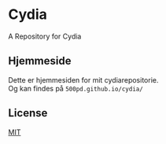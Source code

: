 # Cydia
A Repository for Cydia

## Hjemmeside
Dette er hjemmesiden for mit cydiarepositorie.  
Og kan findes på `500pd.github.io/cydia/`

## License
[MIT](https://github.com/500pd/cydiarepo/blob/master/LICENSE)
